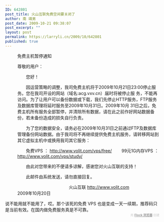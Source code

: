 ```yaml
---
ID: 642801
post_title: 火山互联免费空间要关闭了
author: 南 靖男
post_date: 2009-10-21 09:38:07
post_excerpt: ""
layout: post
permalink: https://larryli.cn/2009/10/642801
published: true
---
```

<div style="margin-left: 40px;">免费主机暂停通知

尊敬的用户：

　　您好！

　　因运营策略的调整，我司免费主机将于2009年10月21日23:00停止服务。您在我司开设的网站（域名:acg.vxv.cn）届时将被停止服 务，不能再访问。为了让用户可以备份数据或下载，我们先停止HTTP服务，FTP服务及数据库管理将延时服务至2009年10月31日。2009年10月 31日之后，免费主机所有服务全部暂停，并清除所有数据，请在此之前作好网站数据备份，若未备份造成的损失自行负责。

　　为了您的数据安全，请务必在2009年10月31日之前通过FTP及数据库管理备份网站数据。由于我司将不再继续提供免费主机服务，请转移网站到其它虚拟主机中或换用我司其它服务：

　　免费VPS ： <a href="http://www.volit.com/vps/free/" target="_blank">http://www.volit.com/vps/free/</a> 
　　99元1G内存VPS ： <a href="http://www.volit.com/vps/study/" target="_blank">http://www.volit.com/vps/study/</a> 

　　由此对您带来的不便请多谅解，感谢您对火山互联的支持！

　　此邮件由系统发送，请勿直接回复。

　　　　　　　　　　　　火山互联 <a href="http://www.volit.com/" target="_blank">http://www.volit.com</a>
　　　　　　　　　　　　2009年10月20日
</div>
说不能用就不能用了，哎。那个该死的免费 VPS 也是变成一天一续期，推荐码只是当前有效。在国内做免费服务真是不可靠。<div class="flockcredit" style="text-align: right; color: #CCC; font-size: x-small;">用 <a href="http://www.flock.com/blogged-with-flock" style="color: #999; font-weight: bold;" target="_new" title="Flock 浏览器">Flock 浏览器</a> 创建</div>